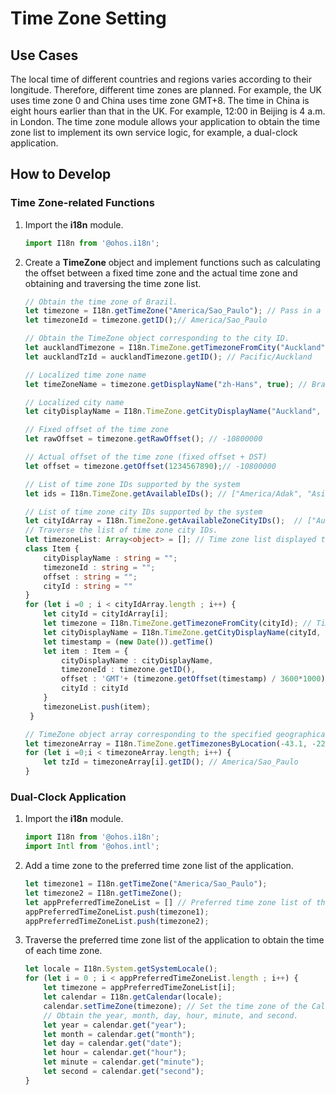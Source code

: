 # Time Zone Setting

## Use Cases

The local time of different countries and regions varies according to their longitude. Therefore, different time zones are planned. For example, the UK uses time zone 0 and China uses time zone GMT+8. The time in China is eight hours earlier than that in the UK. For example, 12:00 in Beijing is 4 a.m. in London. The time zone module allows your application to obtain the time zone list to implement its own service logic, for example, a dual-clock application.

## How to Develop

### Time Zone-related Functions

1. Import the **i18n** module.
   ```ts
   import I18n from '@ohos.i18n';
   ```

2. Create a **TimeZone** object and implement functions such as calculating the offset between a fixed time zone and the actual time zone and obtaining and traversing the time zone list.
   ```ts
   // Obtain the time zone of Brazil.
   let timezone = I18n.getTimeZone("America/Sao_Paulo"); // Pass in a specific time zone to create a TimeZone object.
   let timezoneId = timezone.getID();// America/Sao_Paulo
   
   // Obtain the TimeZone object corresponding to the city ID.
   let aucklandTimezone = I18n.TimeZone.getTimezoneFromCity("Auckland");
   let aucklandTzId = aucklandTimezone.getID(); // Pacific/Auckland
   
   // Localized time zone name
   let timeZoneName = timezone.getDisplayName("zh-Hans", true); // Brasilia Standard Time
   
   // Localized city name
   let cityDisplayName = I18n.TimeZone.getCityDisplayName("Auckland", "zh-Hans") // Auckland (New Zealand)
   
   // Fixed offset of the time zone
   let rawOffset = timezone.getRawOffset(); // -10800000
   
   // Actual offset of the time zone (fixed offset + DST)
   let offset = timezone.getOffset(1234567890);// -10800000
   
   // List of time zone IDs supported by the system
   let ids = I18n.TimeZone.getAvailableIDs(); // ["America/Adak", "Asia/Hovd", "America/Sao_Paulo", "Asia/Jerusalem", "Europe/London",...]
   
   // List of time zone city IDs supported by the system
   let cityIdArray = I18n.TimeZone.getAvailableZoneCityIDs();  // ["Auckland", "Magadan", "Lord Howe Island",...]
   // Traverse the list of time zone city IDs.
   let timezoneList: Array<object> = []; // Time zone list displayed to the user
   class Item {
       cityDisplayName : string = "";
       timezoneId : string = "";
       offset : string = "";
       cityId : string = ""
   }
   for (let i =0 ; i < cityIdArray.length ; i++) {
       let cityId = cityIdArray[i];
       let timezone = I18n.TimeZone.getTimezoneFromCity(cityId); // TimeZone object corresponding to the city ID
       let cityDisplayName = I18n.TimeZone.getCityDisplayName(cityId, "zh-CN"); // Localized city name
       let timestamp = (new Date()).getTime()
       let item : Item = {
           cityDisplayName : cityDisplayName,
           timezoneId : timezone.getID(),
           offset : 'GMT'+ (timezone.getOffset(timestamp) / 3600*1000),
           cityId : cityId 
       }
       timezoneList.push(item);
    }
   
   // TimeZone object array corresponding to the specified geographical coordinates
   let timezoneArray = I18n.TimeZone.getTimezonesByLocation(-43.1, -22.5)
   for (let i =0;i < timezoneArray.length; i++) {
       let tzId = timezoneArray[i].getID(); // America/Sao_Paulo
   }
   ```

### Dual-Clock Application

1. Import the **i18n** module.
   ```ts
   import I18n from '@ohos.i18n';
   import Intl from '@ohos.intl';
   ```

2. Add a time zone to the preferred time zone list of the application.
   ```ts
   let timezone1 = I18n.getTimeZone("America/Sao_Paulo");
   let timezone2 = I18n.getTimeZone();
   let appPreferredTimeZoneList = [] // Preferred time zone list of the application
   appPreferredTimeZoneList.push(timezone1);
   appPreferredTimeZoneList.push(timezone2);
   ```

3. Traverse the preferred time zone list of the application to obtain the time of each time zone.
   ```ts
   let locale = I18n.System.getSystemLocale();
   for (let i = 0 ; i < appPreferredTimeZoneList.length ; i++) {
       let timezone = appPreferredTimeZoneList[i];
       let calendar = I18n.getCalendar(locale);
       calendar.setTimeZone(timezone); // Set the time zone of the Calendar object.
       // Obtain the year, month, day, hour, minute, and second.
       let year = calendar.get("year"); 
       let month = calendar.get("month");
       let day = calendar.get("date");
       let hour = calendar.get("hour");
       let minute = calendar.get("minute");
       let second = calendar.get("second");
   }
   ```
